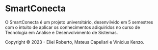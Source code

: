 # SmartConecta

O SmartConecta é um projeto universitário, desenvilvido em 5 semestres com o intuito de aplicar os conhecimentos adiquiridos no curso de Tecnologia em Análise e Desenvolvimento de Sistemas.



Copyright ©️ 2023 - Eliel Roberto, Mateus Capellari e Vinicius Kenzo.
